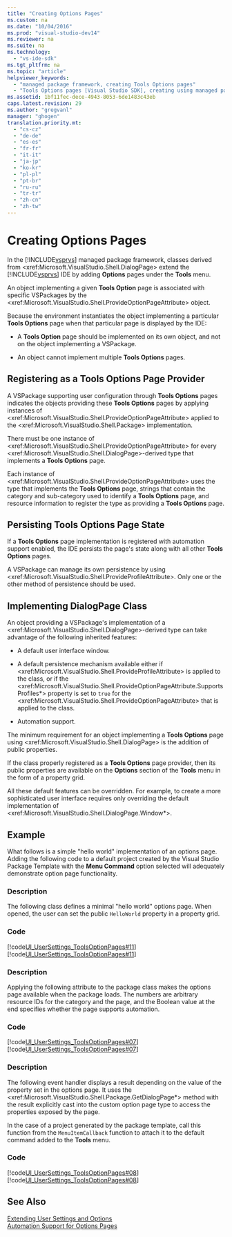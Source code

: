 ```yaml
---
title: "Creating Options Pages"
ms.custom: na
ms.date: "10/04/2016"
ms.prod: "visual-studio-dev14"
ms.reviewer: na
ms.suite: na
ms.technology: 
  - "vs-ide-sdk"
ms.tgt_pltfrm: na
ms.topic: "article"
helpviewer_keywords: 
  - "managed package framework, creating Tools Options pages"
  - "Tools Options pages [Visual Studio SDK], creating using managed package framework"
ms.assetid: 1bf11fec-dece-4943-8053-6de1483c43eb
caps.latest.revision: 29
ms.author: "gregvanl"
manager: "ghogen"
translation.priority.mt: 
  - "cs-cz"
  - "de-de"
  - "es-es"
  - "fr-fr"
  - "it-it"
  - "ja-jp"
  - "ko-kr"
  - "pl-pl"
  - "pt-br"
  - "ru-ru"
  - "tr-tr"
  - "zh-cn"
  - "zh-tw"
---
```

# Creating Options Pages
In the [!INCLUDE[vsprvs](../codequality/includes/vsprvs_md.md)] managed package framework, classes derived from \<xref:Microsoft.VisualStudio.Shell.DialogPage> extend the [!INCLUDE[vsprvs](../codequality/includes/vsprvs_md.md)] IDE by adding **Options** pages under the **Tools** menu.  
  
 An object implementing a given **Tools Option** page is associated with specific VSPackages by the \<xref:Microsoft.VisualStudio.Shell.ProvideOptionPageAttribute> object.  
  
 Because the environment instantiates the object implementing a particular **Tools Options** page when that particular page is displayed by the IDE:  
  
-   A **Tools Option** page should be implemented on its own object, and not on the object implementing a VSPackage.  
  
-   An object cannot implement multiple **Tools Options** pages.  
  
## Registering as a Tools Options Page Provider  
 A VSPackage supporting user configuration through **Tools Options** pages indicates the objects providing these **Tools Options** pages by applying instances of \<xref:Microsoft.VisualStudio.Shell.ProvideOptionPageAttribute> applied to the \<xref:Microsoft.VisualStudio.Shell.Package> implementation.  
  
 There must be one instance of \<xref:Microsoft.VisualStudio.Shell.ProvideOptionPageAttribute> for every \<xref:Microsoft.VisualStudio.Shell.DialogPage>-derived type that implements a **Tools Options** page.  
  
 Each instance of \<xref:Microsoft.VisualStudio.Shell.ProvideOptionPageAttribute> uses the type that implements the **Tools Options** page, strings that contain the category and sub-category used to identify a **Tools Options** page, and resource information to register the type as providing a **Tools Options** page.  
  
## Persisting Tools Options Page State  
 If a **Tools Options** page implementation is registered with automation support enabled, the IDE persists the page's state along with all other **Tools Options** pages.  
  
 A VSPackage can manage its own persistence by using \<xref:Microsoft.VisualStudio.Shell.ProvideProfileAttribute>. Only one or the other method of persistence should be used.  
  
## Implementing DialogPage Class  
 An object providing a VSPackage's implementation of a \<xref:Microsoft.VisualStudio.Shell.DialogPage>-derived type can take advantage of the following inherited features:  
  
-   A default user interface window.  
  
-   A default persistence mechanism available either if \<xref:Microsoft.VisualStudio.Shell.ProvideProfileAttribute> is applied to the class, or if the \<xref:Microsoft.VisualStudio.Shell.ProvideOptionPageAttribute.SupportsProfiles*> property is set to `true` for the \<xref:Microsoft.VisualStudio.Shell.ProvideOptionPageAttribute> that is applied to the class.  
  
-   Automation support.  
  
 The minimum requirement for an object implementing a **Tools Options** page using \<xref:Microsoft.VisualStudio.Shell.DialogPage> is the addition of public properties.  
  
 If the class properly registered as a **Tools Options** page provider, then its public properties are available on the **Options** section of the **Tools** menu in the form of a property grid.  
  
 All these default features can be overridden. For example, to create a more sophisticated user interface requires only overriding the default implementation of \<xref:Microsoft.VisualStudio.Shell.DialogPage.Window*>.  
  
## Example  
 What follows is a simple "hello world" implementation of an options page. Adding the following code to a default project created by the Visual Studio Package Template with the **Menu Command** option selected will adequately demonstrate option page functionality.  
  
### Description  
 The following class defines a minimal "hello world" options page. When opened, the user can set the public `HelloWorld` property in a property grid.  
  
### Code  
 [!code[UI_UserSettings_ToolsOptionPages#11](../extensibility/codesnippet/CSharp/creating-options-pages_1.cs)]
[!code[UI_UserSettings_ToolsOptionPages#11](../extensibility/codesnippet/VisualBasic/creating-options-pages_1.vb)]  
  
### Description  
 Applying the following attribute to the package class makes the options page available when the package loads. The numbers are arbitrary resource IDs for the category and the page, and the Boolean value at the end specifies whether the page supports automation.  
  
### Code  
 [!code[UI_UserSettings_ToolsOptionPages#07](../extensibility/codesnippet/CSharp/creating-options-pages_2.cs)]
[!code[UI_UserSettings_ToolsOptionPages#07](../extensibility/codesnippet/VisualBasic/creating-options-pages_2.vb)]  
  
### Description  
 The following event handler displays a result depending on the value of the property set in the options page. It uses the \<xref:Microsoft.VisualStudio.Shell.Package.GetDialogPage*> method with the result explicitly cast into the custom option page type to access the properties exposed by the page.  
  
 In the case of a project generated by the package template, call this function from the `MenuItemCallback` function to attach it to the default command added to the **Tools** menu.  
  
### Code  
 [!code[UI_UserSettings_ToolsOptionPages#08](../extensibility/codesnippet/CSharp/creating-options-pages_3.cs)]
[!code[UI_UserSettings_ToolsOptionPages#08](../extensibility/codesnippet/VisualBasic/creating-options-pages_3.vb)]  
  
## See Also  
 [Extending User Settings and Options](../extensibility/extending-user-settings-and-options.md)   
 [Automation Support for Options Pages](../extensibility/automation-support-for-options-pages.md)